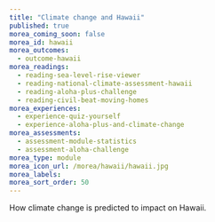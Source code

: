 ```yaml
---
title: "Climate change and Hawaii"
published: true
morea_coming_soon: false
morea_id: hawaii
morea_outcomes:
  - outcome-hawaii
morea_readings:
  - reading-sea-level-rise-viewer
  - reading-national-climate-assessment-hawaii
  - reading-aloha-plus-challenge
  - reading-civil-beat-moving-homes
morea_experiences:
  - experience-quiz-yourself
  - experience-aloha-plus-and-climate-change
morea_assessments:
  - assessment-module-statistics
  - assessment-aloha-challenge
morea_type: module
morea_icon_url: /morea/hawaii/hawaii.jpg
morea_labels:
morea_sort_order: 50
---
```


How climate change is predicted to impact on Hawaii.
